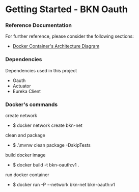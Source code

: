 # Getting Started - BKN Oauth

### Reference Documentation
For further reference, please consider the following sections:

* [Docker Container's Architecture Diagram](https://github.com/fernandooliveira19/bookings-architecture-diagram) 

### Dependencies

Dependencies used in this project

* Oauth 
* Actuator
* Eureka Client

### Docker's commands


create network

* $ docker network create bkn-net

clean and package

* $ .\mvnw clean package -DskipTests

build docker image

* $ docker build -t bkn-oauth:v1 .

run docker container

* $ docker run -P --network bkn-net bkn-oauth:v1 


